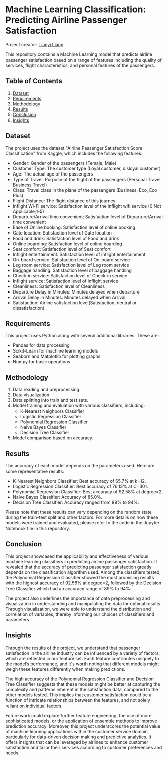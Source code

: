 # Machine Learning Classification: Predicting Airline Passenger Satisfaction

Project creator: [Tianyi Liang](https://www.linkedin.com/in/tianyi-liang-at-bu/)

This repository contains a Machine Learning model that predicts airline passenger satisfaction based on a range of features including the quality of services, flight characteristics, and personal features of the passengers.

## Table of Contents

1. [Dataset](#dataset)
2. [Requirements](#Requirements)
3. [Methodology](#Methodology)
4. [Results](#Results)
5. [Conclusion](#Conclusion)
6. [Insights](#Insights)

## Dataset <a name="dataset"></a>

The project uses the dataset "Airline Passenger Satisfaction Score Classification" from Kaggle, which includes the following features:

* Gender: Gender of the passengers (Female, Male)
* Customer Type: The customer type (Loyal customer, disloyal customer)
* Age: The actual age of the passengers
* Type of Travel: Purpose of the flight of the passengers (Personal Travel, Business Travel)
* Class: Travel class in the plane of the passengers (Business, Eco, Eco Plus)
* Flight Distance: The flight distance of this journey
* Inflight Wi-Fi service: Satisfaction level of the inflight wifi service (0:Not Applicable;1-5)
* Departure/Arrival time convenient: Satisfaction level of Departure/Arrival time convenient
* Ease of Online booking: Satisfaction level of online booking
* Gate location: Satisfaction level of Gate location
* Food and drink: Satisfaction level of Food and drink
* Online boarding: Satisfaction level of online boarding
* Seat comfort: Satisfaction level of Seat comfort
* Inflight entertainment: Satisfaction level of inflight entertainment
* On-board service: Satisfaction level of On-board service
* Leg room service: Satisfaction level of Leg room service
* Baggage handling: Satisfaction level of baggage handling
* Check-in service: Satisfaction level of Check-in service
* Inflight service: Satisfaction level of inflight service
* Cleanliness: Satisfaction level of Cleanliness
* Departure Delay in Minutes: Minutes delayed when departure
* Arrival Delay in Minutes: Minutes delayed when Arrival
* Satisfaction: Airline satisfaction level(Satisfaction, neutral or dissatisfaction)

## Requirements <a name="Requirements"></a>

This project uses Python along with several additional libraries. These are:

* Pandas for data processing
* Scikit-Learn for machine learning models
* Seaborn and Matplotlib for plotting graphs
* Numpy for basic operations

## Methodology <a name="Methodology"></a>

1. Data reading and preprocessing.
2. Data visualization.
3. Data splitting into train and test sets.
4. Model training and evaluation with various classifiers, including:
   * K-Nearest Neighbors Classifier
   * Logistic Regression Classifier
   * Polynomial Regression Classifier
   * Naive Bayes Classifier
   * Decision Tree Classifier
5. Model comparison based on accuracy.

## Results <a name="Results"></a>

The accuracy of each model depends on the parameters used. Here are some representative results:

* K-Nearest Neighbors Classifier: Best accuracy of 65.7% at k=12.
* Logistic Regression Classifier: Best accuracy of 76.13% at C=301.
* Polynomial Regression Classifier: Best accuracy of 92.58% at degree=2.
* Naive Bayes Classifier: Accuracy of 85.0%.
* Decision Tree Classifier: Accuracy ranged from 89% to 94%.

Please note that these results can vary depending on the random state during the train-test split and other factors. For more details on how these models were trained and evaluated, please refer to the code in the Jupyter Notebook file in this repository.

## Conclusion <a name="Conclusion"></a>

This project showcased the applicability and effectiveness of various machine learning classifiers in predicting airline passenger satisfaction. It revealed that the accuracy of predicting passenger satisfaction greatly depends on the classification algorithm used. Among the classifiers tested, the Polynomial Regression Classifier showed the most promising results with the highest accuracy of 92.58% at degree=2, followed by the Decision Tree Classifier which had an accuracy range of 89% to 94%.

The project also underlines the importance of data preprocessing and visualization in understanding and manipulating the data for optimal results. Through visualization, we were able to understand the distribution and correlation of variables, thereby informing our choices of classifiers and parameters.

## Insights <a name="Insights"></a>

Through the results of the project, we understand that passenger satisfaction in the airline industry can be influenced by a variety of factors, which are reflected in our feature set. Each feature contributes uniquely to the model’s performance, and it's worth noting that different models might weigh these features differently when making predictions. 

The high accuracy of the Polynomial Regression Classifier and Decision Tree Classifier suggests that these models might be better at capturing the complexity and patterns inherent in the satisfaction data, compared to the other models tested. This implies that customer satisfaction could be a function of intricate relationships between the features, and not solely reliant on individual factors. 

Future work could explore further feature engineering, the use of more sophisticated models, or the application of ensemble methods to improve prediction accuracy. Moreover, this project underscores the potential value of machine learning applications within the customer service domain, particularly for data-driven decision making and predictive analytics. It offers insights that can be leveraged by airlines to enhance customer satisfaction and tailor their services according to customer preferences and needs.
